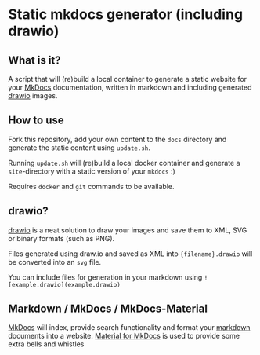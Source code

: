 # Static mkdocs generator (including drawio)

## What is it?

A script that will (re)build a local container to generate a static website for your [MkDocs](https://www.mkdocs.org) documentation, written in markdown and including generated [drawio](https://draw.io) images.

## How to use

Fork this repository, add your own content to the `docs` directory and generate the static content using `update.sh`.

Running `update.sh` will (re)build a local docker container and generate a `site`-directory with a static version of your `mkdocs` :)

Requires `docker` and `git` commands to be available.

## drawio?

[drawio](https://draw.io) is a neat solution to draw your images and save them to XML, SVG or binary formats (such as PNG).

Files generated using draw.io and saved as XML into `{filename}.drawio` will be converted into an `svg` file.

You can include files for generation in your markdown using `![example.drawio](example.drawio)`

## Markdown / MkDocs / MkDocs-Material

[MkDocs](https://www.mkdocs.org) will index, provide search functionality and format your [markdown](https://www.markdownguide.org) documents into a website. [Material for MkDocs](https://squidfunk.github.io/mkdocs-material/) is used to provide some extra bells and whistles

